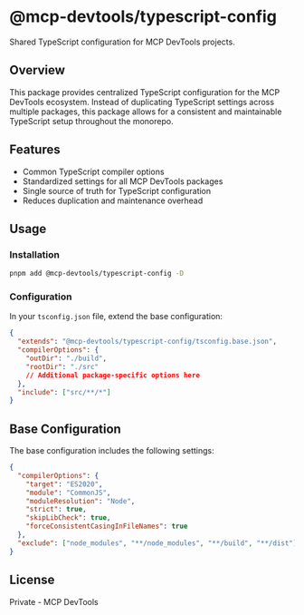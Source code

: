 # @mcp-devtools/typescript-config

Shared TypeScript configuration for MCP DevTools projects.

## Overview

This package provides centralized TypeScript configuration for the MCP DevTools ecosystem. Instead of duplicating TypeScript settings across multiple packages, this package allows for a consistent and maintainable TypeScript setup throughout the monorepo.

## Features

- Common TypeScript compiler options
- Standardized settings for all MCP DevTools packages
- Single source of truth for TypeScript configuration
- Reduces duplication and maintenance overhead

## Usage

### Installation

```bash
pnpm add @mcp-devtools/typescript-config -D
```

### Configuration

In your `tsconfig.json` file, extend the base configuration:

```json
{
  "extends": "@mcp-devtools/typescript-config/tsconfig.base.json",
  "compilerOptions": {
    "outDir": "./build",
    "rootDir": "./src"
    // Additional package-specific options here
  },
  "include": ["src/**/*"]
}
```

## Base Configuration

The base configuration includes the following settings:

```json
{
  "compilerOptions": {
    "target": "ES2020",
    "module": "CommonJS",
    "moduleResolution": "Node",
    "strict": true,
    "skipLibCheck": true,
    "forceConsistentCasingInFileNames": true
  },
  "exclude": ["node_modules", "**/node_modules", "**/build", "**/dist"]
}
```

## License

Private - MCP DevTools
